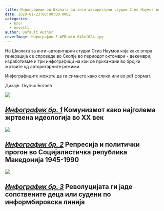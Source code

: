 ```yaml
---
title: Инфографици од Школата за анти-авторитарни студии Стив Наумов во Скопје
date: 2020-01-23T00:00:00.000Z
categories:
  - блог
  - novosti
author: Default Author
coverImage: Инфографик-3-WEB-min-640x1024.jpg
---
```


На Школата за анти-авторитарни студии Стив Наумов која како втора генерација се спроведе во Скопје во периодот октомври - декември, изработивме и три инфографици на кои се прикажани во бројќи жртвите од авторитарните режими.  

Инфографиците можете да ги симнете како слики или во pdf формат.

Дизајн: Љупчо Богоев

![](http://libertaniabackup.local/wp-content/uploads/2020/01/Инфографик-1-WEB-min-640x1024.jpg)

## _[Инфографик бр. 1](http://libertaniabackup.local/wp-content/uploads/2020/01/Infografik-1-Skola-za-antiavtoritarni-studii-Stiv-Naumov.pdf)_ Комунизмот како најголема жртвена идеологија во XX век

![](http://libertaniabackup.local/wp-content/uploads/2020/01/Инфографик-2-WEB-min-640x1024.jpg)

## _[Инфографик бр. 2](http://libertaniabackup.local/wp-content/uploads/2020/01/Infografik-2-Skola-za-antiavtoritarni-studii-Stiv-Naumov.pdf)_ Репресија и политички прогон во Социјалистичка република Македонија 1945-1990

![](http://libertaniabackup.local/wp-content/uploads/2020/01/Инфографик-3-WEB-min-640x1024.jpg)

## _[Инфографик бр. 3](http://libertaniabackup.local/wp-content/uploads/2020/01/Infografik-3-Skola-za-antiavtoritarni-studii-Stiv-Naumov.pdf)_ Револуцијата ги јаде сопствените деца или судени по информбировска линија
